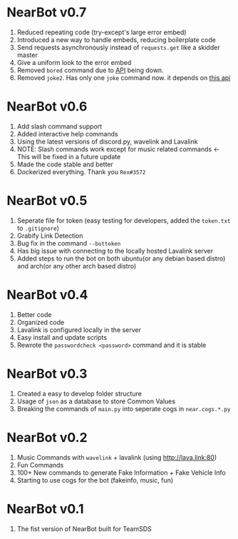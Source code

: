 # NearBot v0.7

1. Reduced repeating code (try-except's large error embed)
2. Introduced a new way to handle embeds, reducing boilerplate code
3. Send requests asynchronously instead of `requests.get` like a skidder master
4. Give a uniform look to the error embed
5. Removed `bored` command due to [API](http://www.boredapi.com/api/activity) being down.
6. Removed `joke2`. Has only one `joke` command now. it depends on [this api](https://some-random-api.ml/joke)

# NearBot v0.6

1. Add slash command support
2. Added interactive help commands
3. Using the latest versions of discord.py, wavelink and Lavalink
4. NOTE: Slash commands work except for music related commands <- This will be fixed in a future update
5. Made the code stable and better
6. Dockerized everything. Thank you `Rex#3572`

# NearBot v0.5

1. Seperate file for token (easy testing for developers, added the `token.txt` to `.gitignore`)
2. Grabify Link Detection
3. Bug fix in the command `--bottoken`
4. Has big issue with connecting to the locally hosted Lavalink server
5. Added steps to run the bot on both ubuntu(or any debian based distro) and arch(or any other arch based distro)

# NearBot v0.4

1. Better code
2. Organized code
3. Lavalink is configured locally in the server
4. Easy install and update scripts
5. Rewrote the `passwordcheck <password>` command and it is stable

# NearBot v0.3

1. Created a easy to develop folder structure
2. Usage of `json` as a database to store Common Values
3. Breaking the commands of `main.py` into seperate cogs in `near.cogs.*.py`

# NearBot v0.2

1. Music Commands with `wavelink` + lavalink (using http://lava.link:80)
2. Fun Commands
3. 100+ New commands to generate Fake Information + Fake Vehicle Info
4. Starting to use cogs for the bot (fakeinfo, music, fun)

# NearBot v0.1

1. The fist version of NearBot built for TeamSDS
